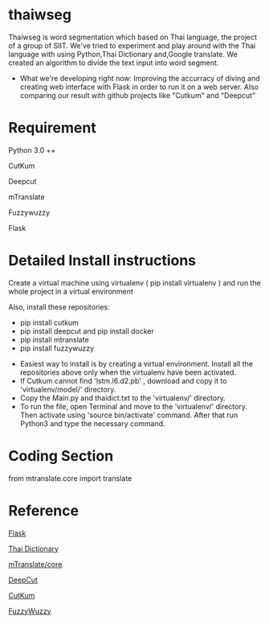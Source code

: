 # thaiwseg
Thaiwseg is word segmentation which based on Thai language, the project of a group of SIIT. We've tried to experiment and play around with the Thai language with using Python,Thai Dictionary and,Google translate. We created an algorithm to divide the text input into word segment.

* What we're developing right now: Improving the accurracy of diving and creating web interface with Flask in order to run it on a web server. Also comparing our result with github projects like "Cutkum" and "Deepcut"

# Requirement
Python 3.0 ++

CutKum

Deepcut

mTranslate

Fuzzywuzzy

Flask

# Detailed Install instructions

Create a virtual machine using virtualenv ( pip install virtualenv ) and run the whole project in a virtual environment 

Also, install these repositories:

* pip install cutkum
* pip install deepcut  and pip install docker
* pip install mtranslate   
* pip install fuzzywuzzy

- Easiest way to install is by creating a virtual environment. Install all the repositories above only when the virtualenv have been activated.
- If Cutkum cannot find 'lstm.l6.d2.pb' , download and copy it to 'virtualenv/model/' directory.
- Copy the Main.py and thaidict.txt to the 'virtualenv/' directory.
- To run the file, open Terminal and move to the 'virtualenv/' directory. Then activate using 'source bin/activate' command. After that run Python3 and type the necessary command.


# Coding Section

from mtranslate.core import translate

# Reference
[Flask](http://flask.pocoo.org)

[Thai Dictionary](https://github.com/pureexe/thai-wordlist)

[mTranslate/core](https://www.npmjs.com/package/@ngx-translate/core)

[DeepCut](https://github.com/rkcosmos/deepcut)

[CutKum](https://github.com/pucktada/cutkum)

[FuzzyWuzzy](https://github.com/seatgeek/fuzzywuzzy)
